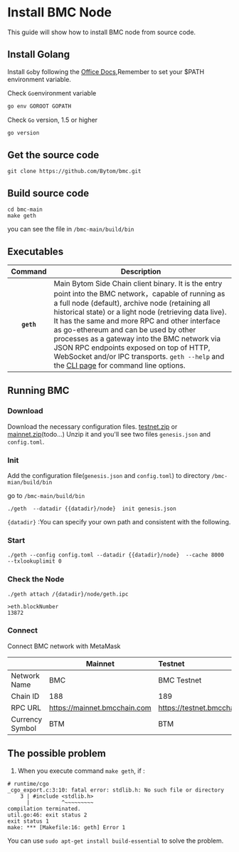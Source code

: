 # Install BMC Node

This guide will show how to install BMC node from source code.

## Install Golang

Install `Go`by following the [Office Docs](https://go.dev/doc/install),Remember to set your $PATH environment variable.

Check `Go`environment variable

```bash
go env GOROOT GOPATH
```

Check  `Go` version, 1.5 or higher

```bash
go version
```

## Get the source code

```shell
git clone https://github.com/Bytom/bmc.git
```

## Build source code

```shell
cd bmc-main
make geth 
```

you can see the file in `/bmc-main/build/bin`

## Executables

|  Command   | Description                                                  |
| :--------: | ------------------------------------------------------------ |
| **`geth`** | Main Bytom Side Chain client binary. It is the entry point into the BMC network，capable of running as a full node (default), archive node (retaining all historical state) or a light node (retrieving data live). It has the same and more RPC and other interface as go-ethereum and can be used by other processes as a gateway into the BMC network via JSON RPC endpoints exposed on top of HTTP, WebSocket and/or IPC transports. `geth --help` and the [CLI page](https://geth.ethereum.org/docs/interface/command-line-options) for command line options. |

## Running BMC  

### Download  

Download the necessary configuration files. [testnet.zip](https://github.com/Bytom/bmc/releases/download/v.1.0.0/testnet.zip) or [mainnet.zip]()(todo...)
Unzip it and you'll see two files  `genesis.json` and `config.toml`.

### Init

Add the configuration file(`genesis.json` and `config.toml`) to directory `/bmc-mian/build/bin`

go to ```/bmc-main/build/bin``` 

```shell
./geth  --datadir {{datadir}/node}  init genesis.json
```
`{datadir}` :You can specify your own path and consistent with the following.

### Start

```shell
./geth --config config.toml --datadir {{datadir}/node}  --cache 8000  --txlookuplimit 0
```

### Check the Node

```shell
./geth attach /{datadir}/node/geth.ipc

>eth.blockNumber
13872
```

### Connect
Connect BMC network with MetaMask

|                 | Mainnet                      | Testnet                      |
|:----------------|------------------------------|:-----------------------------|
| Network Name    | BMC                          | BMC Testnet                  |
| Chain ID        | 188                          | 189                          |
| RPC URL         | https://mainnet.bmcchain.com | https://testnet.bmcchain.com |
| Currency Symbol | BTM                          | BTM                          |

##  The possible problem

1. When you execute command `make geth`, if :

```
# runtime/cgo
_cgo_export.c:3:10: fatal error: stdlib.h: No such file or directory
    3 | #include <stdlib.h>
      |          ^~~~~~~~~~
compilation terminated.
util.go:46: exit status 2
exit status 1
make: *** [Makefile:16: geth] Error 1
```

You can use `sudo apt-get install build-essential` to  solve the problem.

